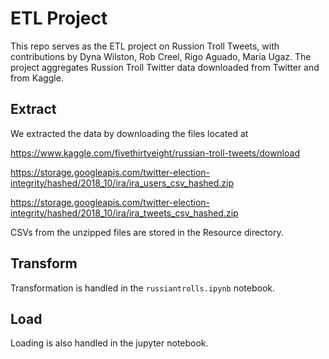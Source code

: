 # ETL Project

This repo serves as the ETL project on Russion Troll Tweets, with contributions by Dyna Wilston, Rob Creel, Rigo Aguado, Maria Ugaz. The project aggregates Russion Troll Twitter data downloaded from Twitter and from Kaggle.

## Extract 

We extracted the data by downloading the files located at 

https://www.kaggle.com/fivethirtyeight/russian-troll-tweets/download

https://storage.googleapis.com/twitter-election-integrity/hashed/2018_10/ira/ira_users_csv_hashed.zip

https://storage.googleapis.com/twitter-election-integrity/hashed/2018_10/ira/ira_tweets_csv_hashed.zip

CSVs from the unzipped files are stored in the Resource directory.

## Transform

Transformation is handled in the `russiantrolls.ipynb` notebook.


## Load
Loading is also handled in the jupyter notebook.
